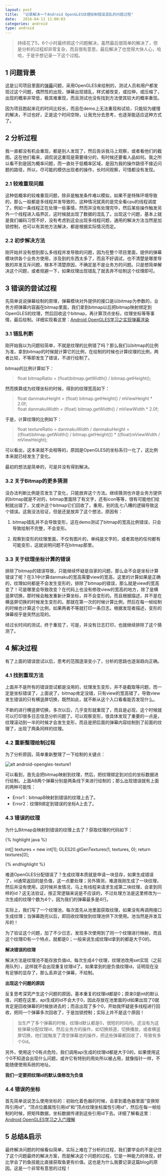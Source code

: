 ```yaml
---
layout: post
title:  "记录解决一个Android OpenGLES纹理绘制错误混乱的问题过程"
date:   2016-04-11 11:00:03
categories: android
type: android
---
```


>持续花了5，6个小时最终把这个问题解决，虽然最后很简单的解决了，但是分析的过程却非常复杂，而且很有意思，最后解决了也觉得大快人心，哈哈，于是乎想记录一下这个过程。

## 1 问题背景

这是公司项目里面的[弹幕](https://github.com/zhgeaits/ZGDanmaku)问题，采用OpenGLES来绘制的，测试人员和用户都发现过这个问题，偶然性的出现，弹幕出现错乱，样式被改变，或拉伸，或压缩了，出现的概率非常低，极其难重现，而且测试也没有找到方法使其较大的概率重现。

因为项目跑起来花的时间比较长，而且在demo上无法重现和试验，只能较为缓慢的解决，不过也好，正是这个时间空隙，让我充分去思考，也逐渐能适应这种方式了。

## 2 分析过程

我一直都没有机会重现，都是别人发现了，然后告诉我马上观察，或者看他们的截图。这在他们看来，调侃说这重现是需要缘分的，有时候还要看人品如何。我之所以看不到是因为概率问题，而一直处于低概率区域，是因为我的操作路径不接近问题的路径，所以，尽可能的模仿出现者的操作，长时间观察，可惜都没有发现。

### 2.1 较难重现问题

这种低概率的较难重现问题，除非是触发条件难以模拟，如果不是特殊环境导致的，那么一般都是多线程并发导致的，这种情况就真的是完全看cpu的线程调度了。例如一条线程正在处理一些事情，然而并没有处理完毕，然后某些操作触发另外一个线程进入临界区，这时候就出现了数据的混乱了。出现这个问题，基本上就是我们编码习惯不好，没有考虑到这会出现多线程问题，通用的解决方法当然是加锁控制，也可以有其他方法解决，都是根据实际情况而定。

### 2.2 初步解决方法

刚开始并没有想到那么多线程并发导致的问题，因为在整个项目里面，提供的弹幕模块供各个业务方使用，涉及到的东西太多了，而且不好调试，也不清楚是哪里导致的并发互斥问题，根本不清楚原因，不确定是不是业务方的问题。只是想简单解决这个问题，或者规避一下，如果纹理出现错乱了就丢弃不绘制这个纹理即可。

## 3 错误的尝试过程

先简单说说弹幕绘制的原理，弹幕模块对外提供的接口是以bitmap为参数的，业务方把弹幕内容画在bitmap里面，我们拿到bitmap以后把bitmap映射绑定到OpenGLES的纹理，然后回收这个bitmap，再计算顶点坐标，纹理坐标等等事情，最后绘制。详细实现看这里：[Android OpenGLES学习之实现弹幕渲染](http://zhgeaits.me/android/2016/02/27/android-opengles-danmaku-study-notes.html)

### 3.1 错乱判断

刚开始我以为问题较简单，不就是纹理的比例错了吗？那么我们以bitmap的比例为准，拿到bitmap的时候就计算它的比例，在绘制的时候也计算纹理的比例，两者比较，不等即发生了错误，不进行绘制了。

bitmap的比例计算如下：

>float bitmapRatio = (float)bitmap.getWidth() / bitmap.getHeight();

然而换算成为纹理坐标的时候，得到的纹理宽高如下：

>float danmakuHeight = (float) bitmap.getHeight() / mViewHeight * 2.0f;  
float danmakuWidth = (float) bitmap.getWidth() / mViewWidth * 2.0f;

于是，计算纹理的比例如下：

>float textureRatio = danmakuWidth / danmakuHeight = ((float)bitmap.getWidth() / bitmap.getHeight()) * ((float)mViewWidth / mViewHeight);

可以看出，这本来就不会相等的，原因是OpenGLES的坐标系归一化了，这比例本来就已经发生了变化。

最初的想法是简单的，可是并没有得到解决。

### 3.2 关于Bitmap的更多猜测

没办法判断比例是否发生了变化，只能放弃这个方法。继续猜测也许是业务方提供的bitmap就是不对的，bitmap里面除了有文字，还有icon等等，很有可能他们绘制就出错了，又或许这个bitmap它们回收了，重用，别的乱七八糟的逻辑导致这个错误。这我没法验证，但是还是放弃了这个想法，原因有：

1. bitmap错乱并不会导致变形，这在demo测试了bitmap的宽高比例错误，只会导致绘制不完整，不会变形。

2. 观察到变形的纹理里面，不仅有图片的，单纯是文字的，或者其他的任何都有可能变形，这就说明问题不在bitmap那里。

### 3.3 关于纹理坐标计算的错误

排除了bitmap的错误导致，只能继续怀疑是自家的问题，那么会不会是坐标计算错误了呢？在3.1中计算danmaku的宽高需要view的宽高，这里的计算如果是正确的，纹理如何都是不会发生变形的，排除了bitmap的错误，那么就是view的宽高变了！可是哪里会导致改变？在代码上也没有修改view的宽高的地方，除了是横竖屏切换，那时候会触发重新计算坐标，并不会变形的。而且根据描述，并不是在横竖屏切换的时候发生变形的。那就在第一次的时候计算比例，然后在每一帧绘制的时候也计算这个比例，如果两者不等就打印一条日志。根据发现者描述，变形的弹幕视乎是突然出现的。

经过长时间的测试，终于重现了，可是，并没有日志打印，也就继续排除了这个猜测了。

## 4 解决过程

有了上面的错误尝试以后，思考的范围逐渐变小了，分析的思路也逐渐趋向正确。

### 4.1 找到重现方法

上面并不是所有的错误尝试都是没用的，纹理发生变形，并不是截取等问题，而一定是坐标错误了，上面说了，bitmap肯定没错，只有view的宽高错了，导致view发生错误的只有横竖屏切换，既然如此，就不断从这个入口看看能否发现什么。

不断的进行横竖屏切换，多次以后，几乎变形就重现了，而且是必现，这个时候就可以打印很多日志信息分析问题了。可以观察变形，很具体发现了重要的一点是，纹理滚动到一半的时候才会发生变形，而且是把后面的弹幕内容绘制到了前面的纹理了，出现了两条同样的纹理。

### 4.2 重新整理绘制过程

为了分析原因，简单重新整理了一下绘制的关键点：

![alt android-opengles-texture1](/image/android-opengles-texture1.png "android-opengles-texture1")

可以看到，首先会把bitmap映射到纹理，然后，把纹理绑定到对应的坐标数据进行绘制。上面AB两个弹幕分别是两条线下来进行绘制的；那么出现错误就有上面的两种可能性：

- Error1：bitmapB映射到错误的纹理上去了。
- Error2：纹理B绑定到错误的坐标A上去了。

### 4.3 错误的纹理

为什么Bitmap会映射到错误的纹理上去了？获取纹理的代码如下：

{% highlight java %}

int[] textures = new int[1];
GLES20.glGenTextures(1, textures, 0);
return textures[0];

{% endhighlight %}

难道OpenGLES分配错误了？生成纹理本质就是申请一块显存，如果生成错误了，id通常返回的是负值，这一点要处理；另外猜测，难道我刚生成了一块纹理，然后并没有使用，这时候并发情况，马上有线程来请求生成第二块纹理，会拿到同样的id？这无法验证，按正常逻辑来说是不应该的，不过处理方法是这里修改为一次生成的纹理个数为4个，因为我们的弹幕最多是4行。

实际上，我们写了一个纹理池，每次首先从池里面获取纹理，如果没有再调用接口生成纹理；当弹幕跑完以后，即回收纹理放到纹理池供下次使用。池当然是并发互斥的！

为了验证这个问题，加了不少日志，发现多次使用到了同一个纹理进行映射，而且这个纹理ID有一个特点，就都是0；一般来说生成纹理id拿到的都是大于0的。

**解决错误的纹理**

解决方法是纹理池不能存放负值id，每次生成4个纹理，纹理池改用set实现（之前用队列），这样就不会出现重复纹理id了。如果拿到的是负值纹理id，证明现在没有足够的显存了，那么丢弃这个弹幕，不绘制。

**出现这个问题的原因**

反复思考深究产生这个问题的原因，基本重复的纹理id都是0；原来0是int的默认值，问题在这里，api生成的id不会大于0，因此存放在池里面的id如果出现了0就肯定是回收弹幕的时候放进去的；而且出现了多个0，开始我怀疑是多线程进行回收，把同一个弹幕多次回收了，于是加锁控制；实际上并不是这个原因！

>当生产了多个弹幕的时候，纹理id默认都是0，很短的时间内，还没有为这些弹幕分配纹理id，然后业务方的操作，如切换频道，切换播放，或者横竖屏切换，他们就触发了清空弹幕池的操作，把这些弹幕都回收了，导致有多个0id。

另外，使用这个0有点危险，我们调用api生成的纹理id都是大于0的，如果使用这个0不知道会出现什么问题，或许它有特别的用处所以被占用，就像指针一样，不能随便使用系统的地址。

**我们一定要把纹理id的默认值修改为负值**

### 4.4 错误的坐标

首先简单说说怎么使用坐标的：初始化着色器的时候，会拿到着色器里面“变换矩阵引用id”，“顶点位置属性引用id”和“顶点纹理坐标属性引用id”，然后在每一帧绘制的时候，把矩阵数据，坐标数据传递到这些引用id下去。详细了解看这里：[Android OpenGLES学习之入门理解](http://zhgeaits.me/android/2014/10/16/android-opengles-study-notes.html)



## 5 总结&启示

最终解决问题的时候看似简单，实际上难在了分析的过程，我们要学会的不是记住了这个问题最终的解决方案，而是解决这个问题的过程，它是一种能力的体现，好比学会了钓鱼技能比直接获取鱼更有价值。这也是为什么我要记录这篇blog的原因。这是一个非常有意思的过程！